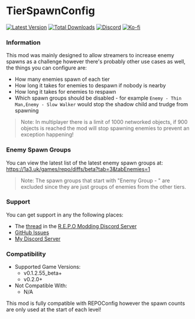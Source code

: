 # TierSpawnConfig

[![Latest Version](https://img.shields.io/thunderstore/v/Dev1A3/TierSpawnConfig?style=for-the-badge&logo=thunderstore&logoColor=white)](https://thunderstore.io/c/repo/p/Dev1A3/TierSpawnConfig)
[![Total Downloads](https://img.shields.io/thunderstore/dt/Dev1A3/TierSpawnConfig?style=for-the-badge&logo=thunderstore&logoColor=white)](https://thunderstore.io/c/repo/p/Dev1A3/TierSpawnConfig)
[![Discord](https://img.shields.io/discord/646323142737788928?style=for-the-badge&logo=discord&logoColor=white&label=Discord)](https://discord.gg/CKqVFPRtKp)
[![Ko-fi](https://img.shields.io/badge/Donate-F16061.svg?style=for-the-badge&logo=ko-fi&logoColor=white&label=Ko-fi)](https://ko-fi.com/K3K8SOM8U)

### Information

This mod was mainly designed to allow streamers to increase enemy spawns as a challenge however there's probably other use cases as well, the things you can configure are:

- How many enemies spawn of each tier
- How long it takes for enemies to despawn if nobody is nearby
- How long it takes for enemies to respawn
- Which spawn groups should be disabled - for example `Enemy - Thin Man,Enemy - Slow Walker` would stop the shadow child and trudge from spawning

> Note: In multiplayer there is a limit of 1000 networked objects, if 900 objects is reached the mod will stop spawning enemies to prevent an exception happening!

### Enemy Spawn Groups

You can view the latest list of the latest enemy spawn groups at: https://1a3.uk/games/repo/diffs/beta?tab=3&tabEnemies=1

> Note: The spawn groups that start with "Enemy Group - " are excluded since they are just groups of enemies from the other tiers.

### Support

You can get support in any the following places:

- The [thread](https://discord.com/channels/1344557689979670578/1385825428383731822) in the [R.E.P.O Modding Discord Server](https://discord.gg/vPJtKhYAFe)
- [GitHub Issues](https://github.com/1A3Dev/REPO-TierSpawnConfig/issues)
- [My Discord Server](https://discord.gg/CKqVFPRtKp)

### Compatibility

- Supported Game Versions:
  - v0.1.2.55_beta+
  - v0.2.0+
- Not Compatible With:
  - N/A

This mod is fully compatible with REPOConfig however the spawn counts are only used at the start of each level!
